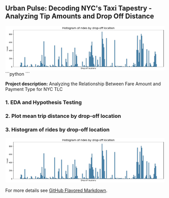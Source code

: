 ## Urban Pulse: Decoding NYC's Taxi Tapestry - Analyzing Tip Amounts and Drop Off Distance

<img src="images/project1/output3.png?raw=true"/>
```python
```

**Project description:** 
Analyzing the Relationship Between Fare Amount and Payment Type for NYC TLC

### 1. EDA and Hypothesis Testing
### 2. Plot mean trip distance by drop-off location
### 3. Histogram of rides by drop-off location

<img src="images/project1/output3.png?raw=true"/>

For more details see [GitHub Flavored Markdown](https://guides.github.com/features/mastering-markdown/).
